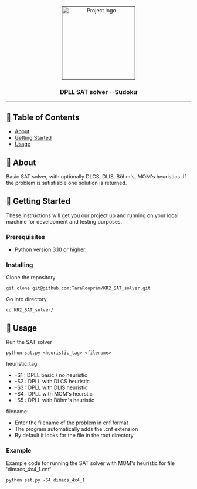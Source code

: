<p align="center">
  <a href="" rel="noopener">
 <img width=200px height=200px src="https://upload.wikimedia.org/wikipedia/commons/d/dc/Dpll11.png" alt="Project logo"></a>
</p>

<h3 align="center">DPLL SAT solver --Sudoku</h3>

---

## 📝 Table of Contents

- [About](#about)
- [Getting Started](#getting_started)
- [Usage](#usage)

## 🧐 About <a name = "about"></a>

Basic SAT solver, with optionally DLCS, DLIS, Böhm's, MOM's heuristics. If the problem is satisfiable one solution is returned.

## 🏁 Getting Started <a name = "getting_started"></a>

These instructions will get you our project up and running on your local machine for development and testing purposes.

### Prerequisites

- Python version 3.10 or higher.

### Installing

Clone the repository 

```
git clone git@github.com:TaraRoopram/KR2_SAT_solver.git
```

Go into directory

```
cd KR2_SAT_solver/
```

## 🎈 Usage <a name="usage"></a>

Run the SAT solver

```
python sat.py <heuristic_tag> <filename>
```

heuristic_tag:

- -S1 : DPLL basic / no heuristic
- -S2 : DPLL with DLCS heuristic
- -S3 : DPLL with DLIS heuristic
- -S4 : DPLL with MOM's heurstic
- -S5 : DPLL with Böhm's heuristic

filename:

- Enter the filename of the problem in cnf format
- The program automatically adds the .cnf extension
- By default it looks for the file in the root directory

### Example

Example code for running the SAT solver with MOM's heuristic for file 'dimacs_4x4_1.cnf'

```
python sat.py -S4 dimacs_4x4_1
```
